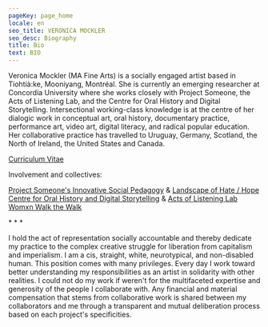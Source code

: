 ```yaml
---
pageKey: page_home
locale: en
seo_title: VERONICA MOCKLER
seo_desc: Biography
title: Bio
text: BIO
---
```

Veronica Mockler (MA Fine Arts) is a socially engaged artist based in Tiohtià:ke, Mooniyang, Montréal. She is currently an emerging researcher at Concordia University where she works closely with Project Someone, the Acts of Listening Lab, and the Centre for Oral History and Digital Storytelling. Intersectional working-class knowledge is at the centre of her dialogic work in conceptual art, oral history, documentary practice, performance art, video art, digital literacy, and radical popular education. Her collaborative practice has travelled to Uruguay, Germany, Scotland, the North of Ireland, the United States and Canada.

[Curriculum Vitae](https://drive.google.com/file/d/1_BVz9B7jYhhOtxEgWyOKmY8bvVWjG2Ae/view)

Involvement and collectives:

[Project Someone's Innovative Social Pedagogy](https://projectsomeone.ca/) & [Landscape of Hate / Hope](https://www.concordia.ca/cuevents/offices/provost/fourth-space/programming/2022/08/08/Landscape-of-hate.html?c=%2Fnext-gen%2F4th-space%2Fthemes%2F4th-space-virtual)\
[Centre for Oral History and Digital Storytelling](https://storytelling.concordia.ca/veronica-mockler/) & [Acts of Listening Lab](https://www.concordia.ca/cuevents/finearts/listening/2021/04/14/i_can-t_stand_the_idea_of_putting_words.html?c=/finearts/research/labs/acts-of-listening/news)\
[Womxn Walk the Walk](<Womxn Walk the Walk>)

\* \* * 

I hold the act of representation socially accountable and thereby dedicate my practice to the complex creative struggle for liberation from capitalism and imperialism. I am a cis, straight, white, neurotypical, and non-disabled human. This position comes with many privileges. Every day I work toward better understanding my responsibilities as an artist in solidarity with other realities. I could not do my work if weren't for the multifaceted expertise and generosity of the people I collaborate with. Any financial and material compensation that stems from collaborative work is shared between my collaborators and me through a transparent and mutual deliberation process based on each project's specificities.
